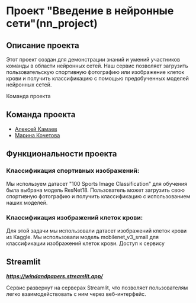 # Проект "Введение в нейронные сети"(nn_project)
## Описание проекта
 Этот проект создан для демонстрации знаний и умений участников команды в области нейронных сетей. 
Наш сервис позволяет загрузить пользовательскую спортивную фотографию или изображение клеток крови и получить классификацию с помощью предобученных моделей нейронных сетей.

Команда проекта
## Команда проекта
- [Алексей Камаев](https://github.com/AlexeyKamaev)
- [Марина Кочетова](https://github.com/Valera4096)

## Функциональности проекта
### Классификация спортивных изображений:

Мы используем датасет "100 Sports Image Classification" для обучения была выбрана модель ResNet18.
Пользователь может загрузить свою спортивную фотографию и получить классификацию с использованием наших моделей.

### Классификация изображений клеток крови:

Для этой задачи мы использовали датасет изображений клеток крови из Kaggle.
Мы использовали модель mobilenet_v3_small для классификации изображений клеток крови.
Доступ к сервису

## Streamlit

***https://windandpapers.streamlit.app/***

Сервис развернут на серверах Streamlit, что позволяет пользователям легко взаимодействовать с ним через веб-интерфейс.
